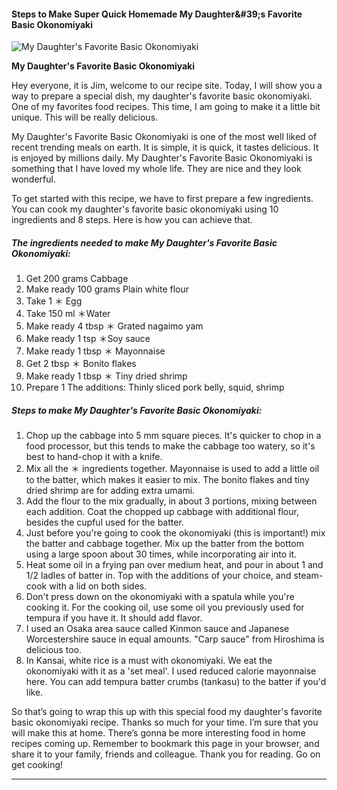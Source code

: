             

#### Steps to Make Super Quick Homemade My Daughter&amp;#39;s Favorite Basic Okonomiyaki

![My Daughter's Favorite Basic Okonomiyaki](https://img-global.cpcdn.com/recipes/4937770083549184/751x532cq70/my-daughters-favorite-basic-okonomiyaki-recipe-main-photo.jpg)

**My Daughter's Favorite Basic Okonomiyaki**

Hey everyone, it is Jim, welcome to our recipe site. Today, I will show you a way to prepare a special dish, my daughter's favorite basic okonomiyaki. One of my favorites food recipes. This time, I am going to make it a little bit unique. This will be really delicious.

My Daughter's Favorite Basic Okonomiyaki is one of the most well liked of recent trending meals on earth. It is simple, it is quick, it tastes delicious. It is enjoyed by millions daily. My Daughter's Favorite Basic Okonomiyaki is something that I have loved my whole life. They are nice and they look wonderful.

To get started with this recipe, we have to first prepare a few ingredients. You can cook my daughter's favorite basic okonomiyaki using 10 ingredients and 8 steps. Here is how you can achieve that.

##### The ingredients needed to make My Daughter's Favorite Basic Okonomiyaki:

1.  Get 200 grams Cabbage
2.  Make ready 100 grams Plain white flour
3.  Take 1 ＊ Egg
4.  Take 150 ml ＊Water
5.  Make ready 4 tbsp ＊ Grated nagaimo yam
6.  Make ready 1 tsp ＊Soy sauce
7.  Make ready 1 tbsp ＊ Mayonnaise
8.  Get 2 tbsp ＊ Bonito flakes
9.  Make ready 1 tbsp ＊ Tiny dried shrimp
10.  Prepare 1 The additions: Thinly sliced pork belly, squid, shrimp

##### Steps to make My Daughter's Favorite Basic Okonomiyaki:

1.  Chop up the cabbage into 5 mm square pieces. It's quicker to chop in a food processor, but this tends to make the cabbage too watery, so it's best to hand-chop it with a knife.
2.  Mix all the ＊ ingredients together. Mayonnaise is used to add a little oil to the batter, which makes it easier to mix. The bonito flakes and tiny dried shrimp are for adding extra umami.
3.  Add the flour to the mix gradually, in about 3 portions, mixing between each addition. Coat the chopped up cabbage with additional flour, besides the cupful used for the batter.
4.  Just before you're going to cook the okonomiyaki (this is important!) mix the batter and cabbage together. Mix up the batter from the bottom using a large spoon about 30 times, while incorporating air into it.
5.  Heat some oil in a frying pan over medium heat, and pour in about 1 and 1/2 ladles of batter in. Top with the additions of your choice, and steam-cook with a lid on both sides.
6.  Don't press down on the okonomiyaki with a spatula while you're cooking it. For the cooking oil, use some oil you previously used for tempura if you have it. It should add flavor.
7.  I used an Osaka area sauce called Kinmon sauce and Japanese Worcestershire sauce in equal amounts. "Carp sauce" from Hiroshima is delicious too.
8.  In Kansai, white rice is a must with okonomiyaki. We eat the okonomiyaki with it as a 'set meal'. I used reduced calorie mayonnaise here. You can add tempura batter crumbs (tankasu) to the batter if you'd like.

So that’s going to wrap this up with this special food my daughter's favorite basic okonomiyaki recipe. Thanks so much for your time. I’m sure that you will make this at home. There’s gonna be more interesting food in home recipes coming up. Remember to bookmark this page in your browser, and share it to your family, friends and colleague. Thank you for reading. Go on get cooking!

* * *